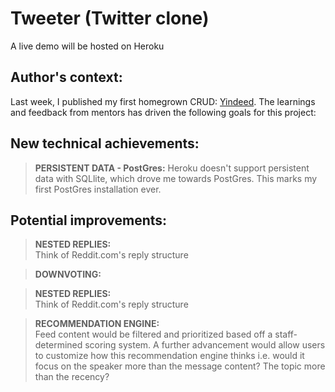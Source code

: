 # Tweeter (Twitter clone)
A live demo will be hosted on Heroku

## Author's context:
Last week, I published my first homegrown CRUD: [Yindeed](https://github.com/martn2023/yindeed1/blob/master/README.md). The learnings and feedback from mentors has driven the following goals for this project:


## New technical achievements:
>**PERSISTENT DATA - PostGres:**
Heroku doesn't support persistent data with SQLlite, which drove me towards PostGres. This marks my first PostGres installation ever.


## Potential improvements:
>**NESTED REPLIES:**<br>
Think of Reddit.com's reply structure<br>

>**DOWNVOTING:**
  
>**NESTED REPLIES:**<br>
Think of Reddit.com's reply structure<br>

>**RECOMMENDATION ENGINE:**<br>
Feed content would be filtered and prioritized based off a staff-determined scoring system. A further advancement would allow users to customize how this recommendation engine thinks i.e. would it focus on the speaker more than the message content? The topic more than the recency?